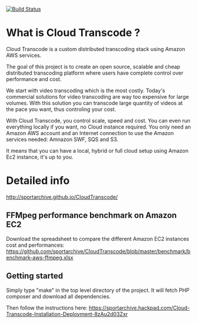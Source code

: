[![Build Status](https://travis-ci.org/sportarchive/CloudTranscode.svg?branch=master)](https://travis-ci.org/sportarchive/CloudTranscode)

# What is Cloud Transcode ?
Cloud Transcode is a custom distributed transcoding stack using Amazon AWS services.

The goal of this project is to create an open source, scalable and cheap
distributed transcoding platform where users have complete control over
performance and cost. 

We start with video transcoding which is the most costly. Today's commercial solutions for video transcoding are way
too expensive for large volumes. With this solution you can transcode large quantity of videos at the pace you want, thus controling your cost. 

With Cloud Transcode, you control scale, speed and cost. You
can even run everything locally if you want, no Cloud instance required. You
only need an Amazon AWS account and an Internet connection to use the Amazon
services needed: Amnazon SWF, SQS and S3. 

It means that you can have a local, hybrid or full cloud setup using Amazon Ec2
instance, it's up to you.

# Detailed info 
http://sportarchive.github.io/CloudTranscode/

## FFMpeg performance benchmark on Amazon EC2

Download the spreadsheet to compare the different Amazon EC2 instances cost and performances:
https://github.com/sportarchive/CloudTranscode/blob/master/benchmark/benchmark-aws-ffmpeg.xlsx

## Getting started

Simply type "make" in the top level directory of the project. It will fetch PHP
composer and download all dependencies.

Then follow the instructions here: https://sportarchive.hackpad.com/Cloud-Transcode-Installation-Deployment-8zAu2d03Zxr
